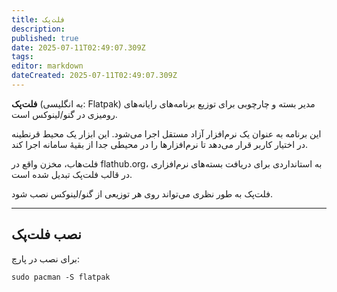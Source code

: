 ```yaml
---
title: فلت‌پک
description: 
published: true
date: 2025-07-11T02:49:07.309Z
tags: 
editor: markdown
dateCreated: 2025-07-11T02:49:07.309Z
---
```


**فلت‌پک** (به انگلیسی: Flatpak) مدیر بسته و چارچوبی برای توزیع برنامه‌های رایانه‌های رومیزی در گنو/لینوکس است.

این برنامه به عنوان یک نرم‌افزار آزاد مستقل اجرا می‌شود. این ابزار یک محیط قرنطینه در اختیار کاربر قرار می‌دهد تا نرم‌افزارها را در محیطی جدا از بقیهٔ سامانه اجرا کند.

فلت‌هاب، مخزن واقع در flathub.org، به استانداردی برای دریافت بسته‌های نرم‌افزاری در قالب فلت‌پک تبدیل شده است.

فلت‌پک به طور نظری می‌تواند روی هر توزیعی از گنو/لینوکس نصب شود.

---

## نصب فلت‌پک

برای نصب در پارچ:

```
sudo pacman -S flatpak
```